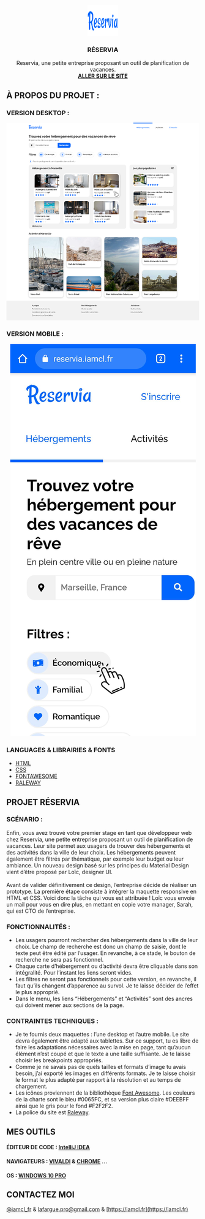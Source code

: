 <!-- PROJECT LOGO -->
<br />
<p align="center">
  <a href="https://github.com/iamclfr/LafargueClement_2_02032021">
    <img src="img/logos/logo.svg" alt="Logo" width="80" height="80">
  </a>

  <h3 align="center">RÉSERVIA</h3>

  <p align="center">
    Reservia, une petite entreprise proposant un outil de planification de vacances.
    <br />
    <a href="https://reservia.iamcl.fr"><strong>ALLER SUR LE SITE </strong></a>
  </p>

<!-- ABOUT THE PROJECT -->
## À PROPOS DU PROJET :
### VERSION DESKTOP :
  <p align="center">
    <img src="img/readme/reservia_desktop.png" alt="Version Desktop">
  </p>

### VERSION MOBILE :
  <p align="center">
    <img src="img/readme/reservia_mobile.jpg" alt="Version Desktop">
  </p>


### LANGUAGES & LIBRAIRIES & FONTS
* [HTML](https://github.com/iamclfr/LafargueClement_2_02032021/search?l=html)
* [CSS](https://github.com/iamclfr/LafargueClement_2_02032021/search?l=CSS)
* [FONTAWESOME](https://fontawesome.com)
* [RALEWAY](https://fonts.google.com/specimen/Raleway)



<!-- GETTING STARTED -->
## PROJET RÉSERVIA

### SCÉNARIO :

Enfin, vous avez trouvé votre premier stage en tant que développeur web chez Reservia, une petite entreprise proposant un outil de planification de vacances. Leur site permet aux usagers de trouver des hébergements et des activités dans la ville de leur choix. Les hébergements peuvent également être filtrés par thématique, par exemple leur budget ou leur ambiance.
Un nouveau design basé sur les principes du Material Design vient d’être proposé par Loïc, designer UI. <br/><br/>
Avant de valider définitivement ce design, l’entreprise décide de réaliser un prototype. La première étape consiste à intégrer la maquette responsive en HTML et CSS. Voici donc la tâche qui vous est attribuée ! Loïc vous envoie un mail pour vous en dire plus, en mettant en copie votre manager, Sarah, qui est CTO de l’entreprise.

### FONCTIONNALITÉS :

* Les usagers pourront rechercher des hébergements dans la ville de leur choix. Le champ de recherche est donc un champ de saisie, dont le texte peut être édité par l’usager. En revanche, à ce stade, le bouton de recherche ne sera pas fonctionnel.
* Chaque carte d’hébergement ou d’activité devra être cliquable dans son intégralité. Pour l’instant les liens seront vides.
* Les filtres ne seront pas fonctionnels pour cette version, en revanche, il faut qu’ils changent d’apparence au survol. Je te laisse décider de l’effet le plus approprié.
* Dans le menu, les liens “Hébergements” et “Activités” sont des ancres qui doivent mener aux sections de la page.

### CONTRAINTES TECHNIQUES :
* Je te fournis deux maquettes : l’une desktop et l’autre mobile. Le site devra également être adapté aux tablettes. Sur ce support, tu es libre de faire les adaptations nécessaires avec la mise en page, tant qu’aucun élément n’est coupé et que le texte a une taille suffisante. Je te laisse choisir les breakpoints appropriés.
* Comme je ne savais pas de quels tailles et formats d’image tu avais besoin, j’ai exporté les images en différents formats. Je te laisse choisir le format le plus adapté par rapport à la résolution et au temps de chargement.
* Les icônes proviennent de la bibliothèque [Font Awesome](https://fontawesome.com). Les couleurs de la charte sont le bleu #0065FC, et sa version plus claire #DEEBFF ainsi que le gris pour le fond #F2F2F2.
* La police du site est [Raleway](https://fonts.google.com/specimen/Raleway).

## MES OUTILS
#### ÉDITEUR DE CODE : [IntelliJ IDEA](https://www.jetbrains.com/fr-fr/idea/)
#### NAVIGATEURS : [VIVALDI](https://vivaldi.com) & [CHROME](https://www.google.com/intl/fr/chrome/) ...
#### OS : [WINDOWS 10 PRO](https://www.microsoft.com/fr-fr/p/windows-10-pro/df77x4d43rkt?rtc=1&activetab=pivot:overviewtab)

<!-- CONTACT -->
## CONTACTEZ MOI

[@iamcl_fr](https://twitter.com/iamcl_fr) & [lafargue.pro@gmail.com](mailto:lafargue.pro@gmail.com) & [https://iamcl.fr](https://iamcl.fr)

<!-- MARKDOWN LINKS & IMAGES -->
[contributors-shield]: https://img.shields.io/github/contributors/iamclfr/repo.svg?style=for-the-badge
[contributors-url]: https://github.com/iamclfr/repo/graphs/contributors
[forks-shield]: https://img.shields.io/github/forks/iamclfr/repo.svg?style=for-the-badge
[forks-url]: https://github.com/iamclfr/repo/network/members
[stars-shield]: https://img.shields.io/github/stars/iamclfr/repo.svg?style=for-the-badge
[stars-url]: https://github.com/iamclfr/repo/stargazers
[issues-shield]: https://img.shields.io/github/issues/iamclfr/repo.svg?style=for-the-badge
[issues-url]: https://github.com/iamclfr/repo/issues
[license-shield]: https://img.shields.io/github/license/iamclfr/repo.svg?style=for-the-badge
[license-url]: https://github.com/iamclfr/repo/blob/master/LICENSE.txt
[linkedin-shield]: https://img.shields.io/badge/-LinkedIn-black.svg?style=for-the-badge&logo=linkedin&colorB=555
[linkedin-url]: https://www.linkedin.com/in/clément-lafargue-40503318a/
